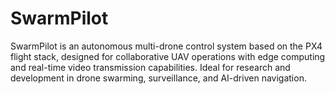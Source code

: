# SwarmPilot
SwarmPilot is an autonomous multi-drone control system based on the PX4 flight stack, designed for collaborative UAV operations with edge computing and real-time video transmission capabilities. Ideal for research and development in drone swarming, surveillance, and AI-driven navigation.
